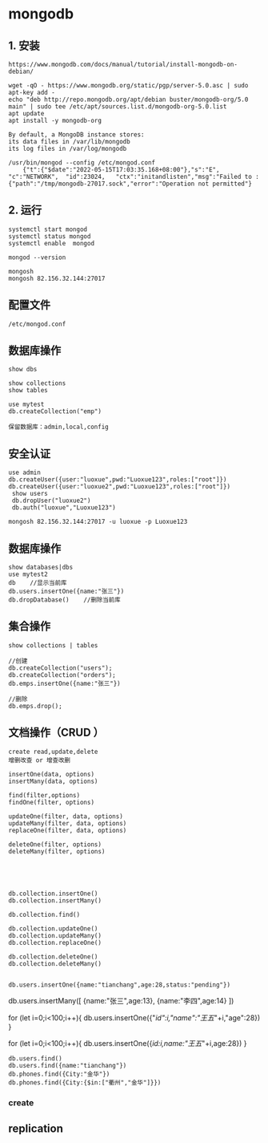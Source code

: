 # mongodb

## 1. 安装
    https://www.mongodb.com/docs/manual/tutorial/install-mongodb-on-debian/
    
    wget -qO - https://www.mongodb.org/static/pgp/server-5.0.asc | sudo apt-key add -
    echo "deb http://repo.mongodb.org/apt/debian buster/mongodb-org/5.0 main" | sudo tee /etc/apt/sources.list.d/mongodb-org-5.0.list
    apt update
    apt install -y mongodb-org
    
    By default, a MongoDB instance stores:
    its data files in /var/lib/mongodb
    its log files in /var/log/mongodb
    
    /usr/bin/mongod --config /etc/mongod.conf
        {"t":{"$date":"2022-05-15T17:03:35.168+08:00"},"s":"E",  "c":"NETWORK",  "id":23024,   "ctx":"initandlisten","msg":"Failed to :{"path":"/tmp/mongodb-27017.sock","error":"Operation not permitted"}

    
## 2. 运行
    systemctl start mongod
    systemctl status mongod
    systemctl enable  mongod
    
    mongod --version
    
    mongosh
    mongosh 82.156.32.144:27017
    
## 配置文件
    /etc/mongod.conf

    

## 数据库操作
    show dbs
    
    show collections
    show tables
    
    use mytest
    db.createCollection("emp")
    
    保留数据库：admin,local,config
    
    
    

    
## 安全认证
    use admin
    db.createUser({user:"luoxue",pwd:"Luoxue123",roles:["root"]})
    db.createUser({user:"luoxue2",pwd:"Luoxue123",roles:["root"]})
     show users
     db.dropUser("luoxue2")
     db.auth("luoxue","Luoxue123")
     
    mongosh 82.156.32.144:27017 -u luoxue -p Luoxue123
    
## 数据库操作
    show databases|dbs
    use mytest2
    db    //显示当前库
    db.users.insertOne({name:"张三"})
    db.dropDatabase()    //删除当前库
    
## 集合操作
    show collections | tables
    
    //创建
    db.createCollection("users");
    db.createCollection("orders");
    db.emps.insertOne({name:"张三"})
    
    //删除
    db.emps.drop();
    
## 文档操作（CRUD ）
    create read,update,delete
    增删改查 or 增查改删
    
    insertOne(data, options)
    insertMany(data, options)
    
    find(filter,options)
    findOne(filter, options)
    
    updateOne(filter, data, options)
    updateMany(filter, data, options)
    replaceOne(filter, data, options)
    
    deleteOne(filter, options)
    deleteMany(filter, options)
    
    


    
    db.collection.insertOne()
    db.collection.insertMany()
    
    db.collection.find()
    
    db.collection.updateOne()
    db.collection.updateMany()
    db.collection.replaceOne()
    
    db.collection.deleteOne()
    db.collection.deleteMany()
    

    db.users.insertOne({name:"tianchang",age:28,status:"pending"})
    
db.users.insertMany([
{name:"张三",age:13},
{name:"李四",age:14}
])

for (let i=0;i<100;i++){
    db.users.insertOne({"_id":i,"name":"王五_"+i,"age":28})
}

for (let i=0;i<100;i++){
    db.users.insertOne({_id:i,name:"王五_"+i,age:28})
}

    db.users.find()
    db.users.find({name:"tianchang"})
    db.phones.find({City:"金华"})
    db.phones.find({City:{$in:["衢州","金华"]}})
    
### create


## replication
    
    
    
